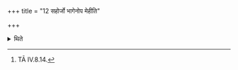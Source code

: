 +++
title = "12 सहोर्जो भागेनोप मेहीति"

+++

<details><summary>थिते</summary>

12. With sahorjo bhāgenopa mehi[^1] he looks at the milk being brought forth.  

[^1]: TĀ IV.8.14. 
</details>
